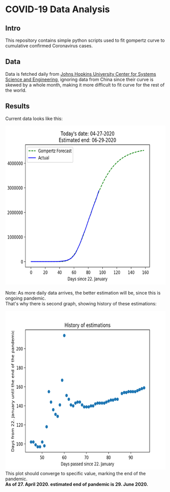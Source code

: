 # COVID-19 Data Analysis

## Intro

This repository contains simple python scripts used to fit gompertz curve to cumulative confirmed Coronavirus cases.

## Data

Data is fetched daily from [Johns Hopkins University Center for Systems Science and Engineering](https://github.com/CSSEGISandData/COVID-19),
ignoring data from China since their curve is skewed by a whole month, making it more difficult to fit curve for the rest of the world.


## Results
Current data looks like this:

<img src="/output/regression/img/04-27-2020.png" height="500" width="700px" />

Note: As more daily data arrives, the better estimation will be, since this is ongoing pandemic.\
That's why there is second graph, showing history of these estimations:

<img src="/output/end_estimation/04-27-2020.png" height="500" width="700px" />\
This plot should converge to specific value, marking the end of the pandemic.\
**As of 27. April 2020. estimated end of pandemic is 29. June 2020.**
 